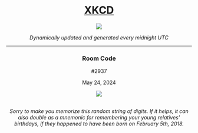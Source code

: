 
<h1 align="center"><a href="https://xkcd.com">XKCD</a></h1>
<div align="center">
    <img src="https://img.shields.io/github/last-commit/ShashashankThakur/XKCD?label=last%20updated" />
</div>

<p align="center"><i>Dynamically updated and generated every midnight UTC</i></p>
<hr>
<div align="center">
    <h3><strong>Room Code</strong></h3>
    <p>#2937</p>
    <p>May 24, 2024</p>
    <img src="https://imgs.xkcd.com/comics/room_code.png">
    <br></br>
    <p><i>Sorry to make you memorize this random string of digits. If it helps, it can also double as a mnemonic for remembering your young relatives' birthdays, if they happened to have been born on February 5th, 2018.</i></p>
</div>

